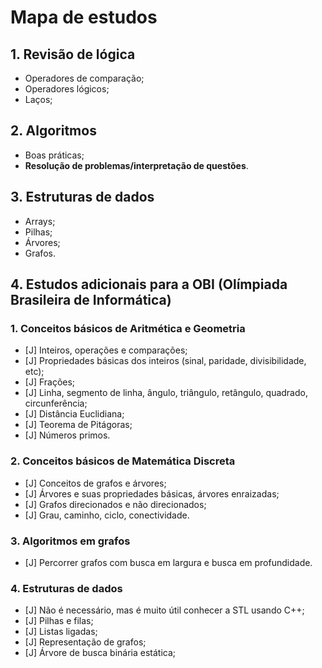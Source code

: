 # Mapa de estudos

## **1. Revisão de lógica**
- Operadores de comparação;
- Operadores lógicos;
- Laços;

## **2. Algoritmos**
- Boas práticas;
- **Resolução de problemas/interpretação de questões**.

## **3. Estruturas de dados**
- Arrays;
- Pilhas;
- Árvores;
- Grafos.

## **4. Estudos adicionais para a OBI (Olímpiada Brasileira de Informática)**
### 1. Conceitos básicos de Aritmética e Geometria
- [J] Inteiros, operações e comparações;
- [J] Propriedades básicas dos inteiros (sinal, paridade, divisibilidade, etc);
- [J] Frações;
- [J] Linha, segmento de linha, ângulo, triângulo, retângulo, quadrado, circunferência;
- [J] Distância Euclidiana;
- [J] Teorema de Pitágoras;
- [J] Números primos.
### 2. Conceitos básicos de Matemática Discreta
- [J] Conceitos de grafos e árvores;
- [J] Árvores e suas propriedades básicas, árvores enraizadas;
- [J] Grafos direcionados e não direcionados;
- [J] Grau, caminho, ciclo, conectividade.

### 3. Algoritmos em grafos
- [J] Percorrer grafos com busca em largura e busca em profundidade.

### 4. Estruturas de dados
- [J] Não é necessário, mas é muito útil conhecer a STL usando C++;
- [J] Pilhas e filas;
- [J] Listas ligadas;
- [J] Representação de grafos;
- [J] Árvore de busca binária estática;

